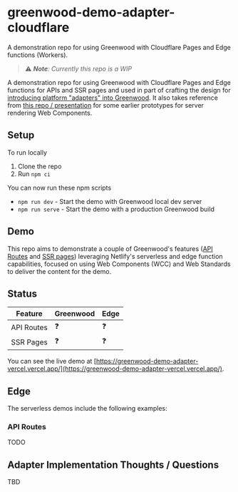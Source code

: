 # greenwood-demo-adapter-cloudflare

A demonstration repo for using Greenwood with Cloudflare Pages and Edge functions (Workers).

> ⚠️ _**Note**: Currently this repo is a WIP_

A demonstration repo for using Greenwood with Cloudflare Pages and Edge functions for APIs and SSR pages and used in part of crafting the design for [introducing platform "adapters" into Greenwood](https://github.com/ProjectEvergreen/greenwood/issues/1008).  It also takes reference from [this repo / presentation](https://github.com/thescientist13/web-components-at-the-edge/) for some earlier prototypes for server rendering Web Components.

## Setup

To run locally
1. Clone the repo
1. Run `npm ci`

You can now run these npm scripts
- `npm run dev` - Start the demo with Greenwood local dev server
- `npm run serve` - Start the demo with a production Greenwood build

## Demo

This repo aims to demonstrate a couple of Greenwood's features ([API Routes](https://www.greenwoodjs.io/docs/api-routes/) and [SSR pages](https://www.greenwoodjs.io/docs/server-rendering/#routes)) leveraging Netlify's serverless and edge function capabilities, focused on using Web Components (WCC) and Web Standards to deliver the content for the demo.

## Status

|Feature    |Greenwood |Edge|
|---------- |----------|----|
|API Routes |   ❓     | ❓ |
|SSR Pages  |   ❓     | ❓ |

You can see the live demo at [https://greenwood-demo-adapter-vercel.vercel.app/](https://greenwood-demo-adapter-vercel.vercel.app/).

## Edge

The serverless demos include the following examples:

### API Routes

TODO

## Adapter Implementation Thoughts / Questions

TBD